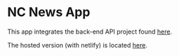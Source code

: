 # NC News App

This app integrates the back-end API project found [here](https://github.com/json-bell/nc-news-app).

The hosted version (with netlify) is located [here](https://newser-friendly.netlify.app/).
